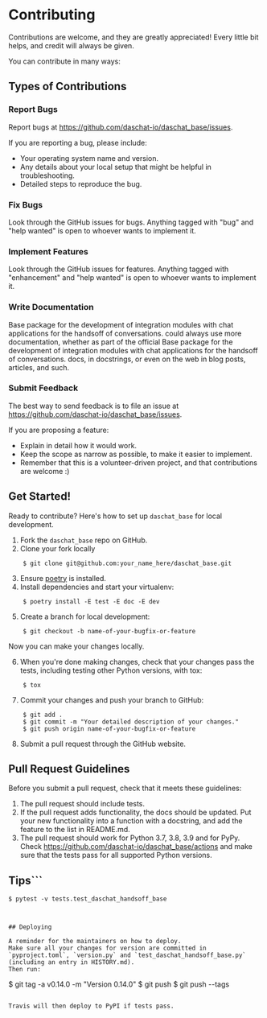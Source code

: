 # Contributing

Contributions are welcome, and they are greatly appreciated! Every little bit
helps, and credit will always be given.

You can contribute in many ways:

## Types of Contributions

### Report Bugs

Report bugs at https://github.com/daschat-io/daschat_base/issues.

If you are reporting a bug, please include:

* Your operating system name and version.
* Any details about your local setup that might be helpful in troubleshooting.
* Detailed steps to reproduce the bug.

### Fix Bugs

Look through the GitHub issues for bugs. Anything tagged with "bug" and "help
wanted" is open to whoever wants to implement it.

### Implement Features

Look through the GitHub issues for features. Anything tagged with "enhancement"
and "help wanted" is open to whoever wants to implement it.

### Write Documentation

Base package for the development of integration modules with chat applications for the handsoff of conversations. could always use more documentation, whether as part of the
official Base package for the development of integration modules with chat applications for the handsoff of conversations. docs, in docstrings, or even on the web in blog posts,
articles, and such.

### Submit Feedback

The best way to send feedback is to file an issue at https://github.com/daschat-io/daschat_base/issues.

If you are proposing a feature:

* Explain in detail how it would work.
* Keep the scope as narrow as possible, to make it easier to implement.
* Remember that this is a volunteer-driven project, and that contributions
  are welcome :)

## Get Started!

Ready to contribute? Here's how to set up `daschat_base` for local development.

1. Fork the `daschat_base` repo on GitHub.
2. Clone your fork locally

```
    $ git clone git@github.com:your_name_here/daschat_base.git
```

3. Ensure [poetry](https://python-poetry.org/docs/) is installed.
4. Install dependencies and start your virtualenv:

```
    $ poetry install -E test -E doc -E dev
```

5. Create a branch for local development:

```
    $ git checkout -b name-of-your-bugfix-or-feature
```

   Now you can make your changes locally.

6. When you're done making changes, check that your changes pass the
   tests, including testing other Python versions, with tox:

```
    $ tox
```

7. Commit your changes and push your branch to GitHub:

```
    $ git add .
    $ git commit -m "Your detailed description of your changes."
    $ git push origin name-of-your-bugfix-or-feature
```

8. Submit a pull request through the GitHub website.

## Pull Request Guidelines

Before you submit a pull request, check that it meets these guidelines:

1. The pull request should include tests.
2. If the pull request adds functionality, the docs should be updated. Put
   your new functionality into a function with a docstring, and add the
   feature to the list in README.md.
3. The pull request should work for Python 3.7, 3.8, 3.9 and for PyPy. Check
   https://github.com/daschat-io/daschat_base/actions
   and make sure that the tests pass for all supported Python versions.

## Tips```
    $ pytest -v tests.test_daschat_handsoff_base
```To run a subset of tests.


## Deploying

A reminder for the maintainers on how to deploy.
Make sure all your changes for version are committed in `pyproject.toml`, `version.py` and `test_daschat_handsoff_base.py` (including an entry in HISTORY.md).
Then run:

```
$ git tag -a v0.14.0 -m "Version 0.14.0"
$ git push
$ git push --tags
```

Travis will then deploy to PyPI if tests pass.
